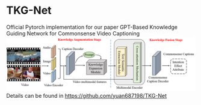 # TKG-Net
Official Pytorch implementation for our paper GPT-Based Knowledge Guiding Network for Commonsense Video Captioning
![](https://github.com/NJUPT-MCC/TKG-Net/blob/main/2.png)
Details can be found in https://github.com/yuan687198/TKG-Net
